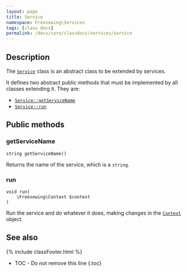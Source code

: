 ```yaml
---
layout: page
title: Service
namespace: Freesewing\Services
tags: [class docs]
permalink: /docs/core/classdocs/services/service
---
```

## Description 

The [`Service`](service) class is an abstract class to be extended by services.

It defines two abstract public methods that must be implemented by all classes
extending it. They are:

- [`Service::getServiceName`](service#getservicename) 
- [`Service::run`](service#run) 

## Public methods

### getServiceName

```php?start_inline=1
string getServiceName() 
```
Returns the name of the service, which is a `string`.

### run

```php?start_inline=1
void run(
    \Freesewing\Context $context
) 
```
Run the service and do whatever it does, making changes in the [`Context`](../src/context) object.

## See also
{% include classFooter.html %}
* TOC - Do not remove this line
{:toc}
